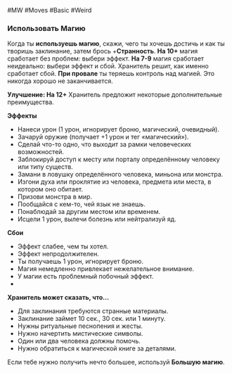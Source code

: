 #MW #Moves #Basic #Weird 

### Использовать Магию

Когда ты **используешь магию**, скажи, чего ты хочешь достичь и как ты творишь заклинание, затем брось +**Странность**. 
**На 10+** магия сработает без проблем: выбери эффект. 
**На 7-9** магия сработает неидеально: выбери эффект и сбой. Хранитель решит, как именно сработает сбой. 
**При провале** ты теряешь контроль над магией. Это никогда хорошо не заканчивается. 

**Улучшение: На 12+** Хранитель предложит некоторые дополнительные преимущества.

**Эффекты** 
- Нанеси урон (1 урон, игнорирует броню, магический, очевидный). 
- Зачаруй оружие (получает +1 урон и тег «магический»). 
- Сделай что-то одно, что выходит за рамки человеческих возможностей. 
- Заблокируй доступ к месту или порталу определённому человеку или типу существ. 
- Замани в ловушку определённого человека, миньона или монстра. 
- Изгони духа или проклятие из человека, предмета или места, в котором оно обитает. 
- Призови монстра в мир. 
- Пообщайся с кем-то, чей язык не знаешь. 
- Понаблюдай за другим местом или временем. 
- Исцели 1 урон, вылечи болезнь или нейтрализуй яд. 

**Сбои** 
- Эффект слабее, чем ты хотел. 
- Эффект непродолжителен. 
- Ты получаешь 1 урон, игнорирует броню. 
- Магия немедленно привлекает нежелательное внимание. 
- У магии есть проблемный побочный эффект. 
- 
**Хранитель может сказать, что...** 
- Для заклинания требуются странные материалы. 
- Заклинание займет 10 сек., 30 сек. или 1 минуту. 
- Нужны ритуальные песнопения и жесты. 
- Нужно начертить мистические символы. 
- Один или два человека должны помочь. 
- Нужно обратиться к магической книге за деталями. 

Если тебе нужно получить нечто большее, используй **Большую магию**. 